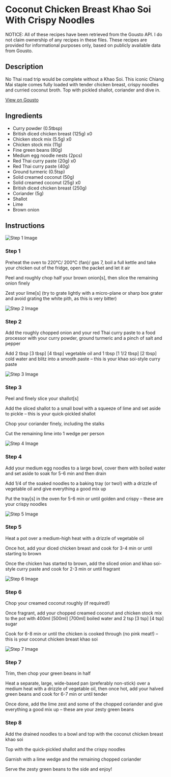 # Coconut Chicken Breast Khao Soi With Crispy Noodles

NOTICE: All of these recipes have been retrieved from the Gousto API. I do not claim ownership of any recipes in these files. These recipes are provided for informational purposes only, based on publicly available data from Gousto.

## Description

No Thai road trip would be complete without a Khao Soi. This iconic Chiang Mai staple comes fully loaded with tender chicken breast, crispy noodles and curried coconut broth. Top with pickled shallot, coriander and dive in. 

[View on Gousto](https://www.gousto.co.uk/recipes/cookbook/coconut-chicken-breast-khao-soi-with-crispy-noodles)

## Ingredients

- Curry powder (0.5tbsp)
- British diced chicken breast (125g) x0
- Chicken stock mix (5.5g) x0
- Chicken stock mix (11g)
- Fine green beans (80g)
- Medium egg noodle nests (2pcs)
- Red Thai curry paste (20g) x0
- Red Thai curry paste (40g)
- Ground turmeric (0.5tsp)
- Solid creamed coconut (50g)
- Solid creamed coconut (25g) x0
- British diced chicken breast (250g)
- Coriander (5g)
- Shallot
- Lime
- Brown onion

## Instructions

![Step 1 Image](https://production-media.gousto.co.uk/cms/recipe-step-image/Step-1-1724063666536-x200.jpg)

### Step 1

Preheat the oven to 220°C/ 200°C (fan)/ gas 7, boil a full kettle and take your chicken out of the fridge, open the packet and let it air

Peel and roughly chop half your brown onion[s], then slice the remaining onion finely

Zest your lime[s] (try to grate lightly with a micro-plane or sharp box grater and avoid grating the white pith, as this is very bitter)

![Step 2 Image](https://production-media.gousto.co.uk/cms/recipe-step-image/Step-2-1724063679186-x200.jpg)

### Step 2

Add the roughly chopped onion and your red Thai curry paste to a food processor with your curry powder, ground turmeric and a pinch of salt and pepper

Add 2 tbsp <span class="text-purple">[3 tbsp] <span class="text-danger">[4 tbsp]</span> </span>vegetable oil and 1 tbsp <span class="text-purple">[1 1/2 tbsp]<span class="text-danger"> </span>[2 tbsp] </span>cold water and blitz into a smooth paste – this is your khao soi-style curry paste

![Step 3 Image](https://production-media.gousto.co.uk/cms/recipe-step-image/Step-3-1724063689760-x200.jpg)

### Step 3

Peel and finely slice your shallot[s]

Add the sliced shallot to a small bowl with a squeeze of lime and set aside to pickle – this is your quick-pickled shallot

Chop your coriander finely, including the stalks

Cut the remaining lime into 1 wedge per person

![Step 4 Image](https://production-media.gousto.co.uk/cms/recipe-step-image/Step-4-1724063702621-x200.jpg)

### Step 4

Add your medium egg noodles to a large bowl, cover them with boiled water and set aside to soak for 5-6 min and then drain

Add 1/4 of the soaked noodles to a baking tray (or two!) with a drizzle of vegetable oil and give everything a good mix up

Put the tray[s] in the oven for 5-6 min or until golden and crispy – these are your crispy noodles

![Step 5 Image](https://production-media.gousto.co.uk/cms/recipe-step-image/Step-5-1724063712330-x200.jpg)

### Step 5

Heat a pot over a medium-high heat with a drizzle of vegetable oil

Once hot, add your diced chicken breast and cook for 3-4 min or until starting to brown

Once the chicken has started to brown, add the sliced onion and khao soi-style curry paste and cook for 2-3 min or until fragrant

![Step 6 Image](https://production-media.gousto.co.uk/cms/recipe-step-image/Step-6-1724063722374-x200.jpg)

### Step 6

Chop your creamed coconut roughly (if required!)

Once fragrant, add your chopped creamed coconut and chicken stock mix to the pot with 400ml <span class="text-purple">[500ml]</span> <span class="text-danger">[700ml]</span> boiled water and 2 tsp <span class="text-purple">[3 tsp]</span> <span class="text-danger">[4 tsp] </span>sugar

Cook for 6-8 min or until the chicken is cooked through (no pink meat!) – this is your coconut chicken breast khao soi

![Step 7 Image](https://production-media.gousto.co.uk/cms/recipe-step-image/Step-7-1724063730514-x200.jpg)

### Step 7

Trim, then chop your green beans in half

Heat a separate, large, wide-based pan (preferably non-stick) over a medium heat with a drizzle of vegetable oil, then once hot, add your halved green beans and cook for 6-7 min or until tender

Once done, add the lime zest and some of the chopped coriander and give everything a good mix up – these are your zesty green beans

### Step 8

Add the drained noodles to a bowl and top with the coconut chicken breast khao soi

Top with the quick-pickled shallot and the crispy noodles

Garnish with a lime wedge and the remaining chopped coriander

Serve the zesty green beans to the side and enjoy!

